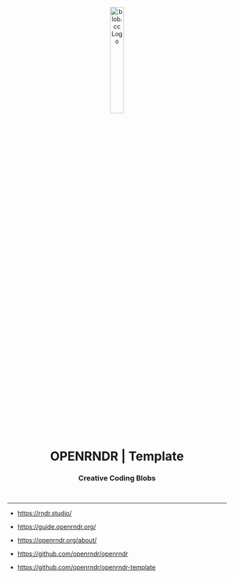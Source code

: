 <p align="center">
    <img src="https://github.com/scape-agency/blob.cc/blob/54daa7b589f4294c7858b362013eb57ea525ab4e/res/logo/logo-07-topaz%400.3x.png" width="25%" height="25%" alt="blob.cc Logo">
</p>
<h1 align='center' style='border-bottom: none;'>OPENRNDR | Template</h1>
<h3 align='center'>Creative Coding Blobs</h3>
<br/>

---

- https://rndr.studio/
- https://guide.openrndr.org/
- https://openrndr.org/about/

- https://github.com/openrndr/openrndr
- https://github.com/openrndr/openrndr-template
